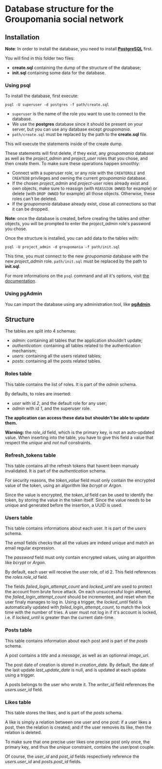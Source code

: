 # Database structure for the Groupomania social network

## Installation

**Note**: In order to install the database, you need to install **[PostgreSQL](https://www.postgresql.org/)** first.

You will find in this folder two files:

-   **create.sql** containing the dump of the structure of the database;
-   **init.sql** containing some data for the database.

### Using psql

To install the database, first execute:

```
psql -U superuser -d postgres -f path/create.sql
```

-   `superuser` is the name of the role you want to use to connect to the database.
-   We use the **postgres** database since it should be present on your server, but you can use any database except _groupomania_.
-   `path/create.sql` must be replaced by the path to the **create.sql** file.

This will execute the statements inside of the create dump.

These statements will first delete, if they exist, any _groupomania_ database as well as the _project_admin_ and _project_user_ roles that you chose, and then create them. To make sure these operations happen smoothly:

-   Connect with a superuser role, or any role with the `CREATEROLE` and `CREATEDB` privileges and owning the current _groupomania_ database.
-   If the chosen _project_admin_ and _project-user_ roles already exist and own objects, make sure to reassign (with `REASSIGN OWNED` for example) or delete (with `DROP OWNED` for example) all those objects. Otherwise, these roles can't be deleted.
-   If the _groupomania_ database already exist, close all connections so that it can be dropped.

**Note**: once the database is created, before creating the tables and other objects, you will be prompted to enter the _project_admin_ role's password you chose.

Once the structure is installed, you can add data to the tables with:

```
psql -U project_admin -d groupomania -f path/init.sql
```

This time, you must connect to the new _groupomania_ database with the new _project_admin_ role. `path/init.sql` must be replaced by the path to **init.sql**.

For more informations on the `psql` command and all it's options, visit [the documentation](https://docs.postgresql.fr/10/app-psql.html).

### Using pgAdmin

You can import the database using any administration tool, like **[pgAdmin](https://www.pgadmin.org/)**.

## Structure

The tables are split into 4 schemas:

-   _admin_: containing all tables that the application shouldn't update;
-   _authentication_: containing all tables related to the authentication mechanism;
-   _users_: containing all the users related tables;
-   _posts_: containing all the posts related tables.

### Roles table

This table contains the list of roles. It is part of the _admin_ schema.

By defaults, to roles are inserted:

-   _user_ with id _2_, and the default role for any user;
-   _admin_ with id _1_, and the superuser role.

**The application can access these data but shouldn't be able to update them.**

**Warning:** the _role_id_ field, which is the primary key, is not an auto-updated value. When inserting into the table, you have to give this field a value that respect the _unique_ and _not null_ constraints.

### Refresh_tokens table

This table contains all the refresh tokens that havent been manualy invalidated. It is part of the _authentication_ schema.

For security reasons, the _token_value_ field must only contain the encrypted value of the token, using an algorithm like _bcrypt_ or _Argon_.

Since the value is encrypted, the _token_id_ field can be used to identify the token, by storing the value in the token itself. Since the value needs to be unique and generated before the insertion, a UUID is used.

### Users table

This table contains informations about each user. It is part of the _users_ schema.

The _email_ fields checks that all the values are indeed unique and match an email regular expression.

The _password_ field must only contain encrypted values, using an algorithm like _bcrypt_ or _Argon_.

By default, each user will receive the _user_ role, of id 2. This field references the _roles.role_id_ field.

The fields _failed_login_attempt_count_ and _locked_until_ are used to protect the account from brute force attack. On each unsuccessful login attempt, the _failed_login_attempt_count_ should be incremented, and reset when the user finaly manages to log in. Using a trigger, the _locked_until_ field is automatically updated with _failed_login_attempt_count_, to match the lock time with the number of tries. A user must not log in if it's account is locked, i.e. if _locked_until_ is greater than the current date-time.

### Posts table

This table contains information about each post and is part of the _posts_ schema.

A post contains a _title_ and a _message_, as well as an optionnal _image_url_.

The post date of creation is stored in _creation_date_. By default, the date of the last update _last_update_date_ is null, and is updated at each update using a trigger.

A posts belongs to the user who wrote it. The _writer_id_ field references the _users.user_id_ field.

### Likes table

This table stores the likes, and is part of the _posts_ schema.

A like is simply a relation between one user and one post: if a user likes a post, then the relation is created; and if the user removes its like, then the relation is deleted.

To make sure that one precise user likes one precise post only once, the primary key, and thus the _unique_ constraint, contains the user/post couple.

Of course, the _user_id_ and _post_id_ fields respectively reference the _users.user_id_ and _posts.post_id_ fields.
